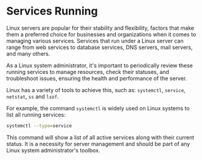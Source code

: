 # Services Running

Linux servers are popular for their stability and flexibility, factors that make them a preferred choice for businesses and organizations when it comes to managing various services. Services that run under a Linux server can range from web services to database services, DNS servers, mail servers, and many others. 

As a Linux system administrator, it's important to periodically review these running services to manage resources, check their statuses, and troubleshoot issues, ensuring the health and performance of the server. 

Linux has a variety of tools to achieve this, such as: `systemctl`, `service`, `netstat`, `ss` and `lsof`. 

For example, the command `systemctl` is widely used on Linux systems to list all running services:

```bash
systemctl --type=service 
```
This command will show a list of all active services along with their current status. It is a necessity for server management and should be part of any Linux system administrator's toolbox.